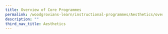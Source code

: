 ```yaml
---
title: Overview of Core Programmes
permalink: /woodgrovians-learn/instructional-programmes/Aesthetics/overview-of-core-programmes
description: ""
third_nav_title: Aesthetics
---
```

